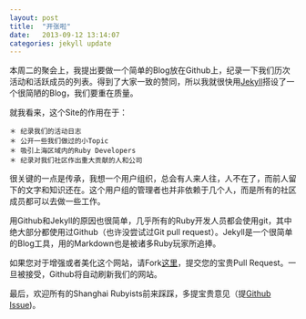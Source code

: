 ```yaml
---
layout: post
title:  "开张啦"
date:   2013-09-12 13:14:07
categories: jekyll update
---
```


本周二的聚会上，我提出要做一个简单的Blog放在Github上，纪录一下我们历次活动和活跃成员的列表。得到了大家一致的赞同，所以我就很快用[Jekyll][jekyll]搭设了一个很简陋的Blog，我们要重在质量。

就我看来，这个Site的作用在于：

    ＊ 纪录我们的活动日志
    ＊ 公开一些我们做过的小Topic
    ＊ 吸引上海区域内的Ruby Developers
    ＊ 纪录对我们社区作出重大贡献的人和公司

很关键的一点是传承，我想一个用户组织，总会有人来人往，人不在了，而前人留下的文字和知识还在。这个用户组的管理者也并非依赖于几个人，而是所有的社区成员都可以去做一些工作。

用Github和Jekyll的原因也很简单，几乎所有的Ruby开发人员都会使用git，其中绝大部分都使用过Github（也许没尝试过Git pull request）。Jekyll是一个很简单的Blog工具，用的Markdown也是被诸多Ruby玩家所追捧。

如果您对于增强或者美化这个网站，请Fork[这里][shruby]，提交您的宝贵Pull Request。一旦被接受，Github将自动刷新我们的网站。

最后，欢迎所有的Shanghai Rubyists前来踩踩，多提宝贵意见（提[Github Issue][issue])。

[shruby]: https://github.com/shruby/shruby.github.io
[jekyll]: http://jekyllrb.com
[issue]: https://github.com/shruby/shruby.github.io/issues/new